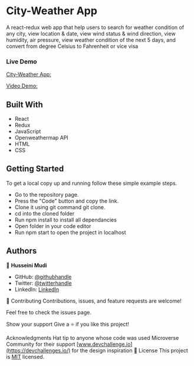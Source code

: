 # City-Weather App
A react-redux web app that help users to search for weather condition of any city, view location & date, view wind status & wind direction, view humidity, air pressure, view weather condition of the next 5 days, and convert from degree Celsius to Fahrenheit or vice visa

### Live Demo
[City-Weather App:](https://joyful-arithmetic-e662f9.netlify.app/)

[Video Demo:](https://www.loom.com/share/0046e2bc7a3b4553b649f7dcd167f784) 


## Built With
- React
- Redux
- JavaScript
- Openweathermap API
- HTML
- CSS

## Getting Started
To get a local copy up and running follow these simple example steps.

- Go to the repository page. 
- Press the "Code" button and copy the link. 
- Clone it using git command git clone.
- cd into the cloned folder 
- Run npm install to install all dependancies 
- Open folder in your code editor 
- Run npm start to open the project in localhost

## Authors
👤 **Husseini Mudi**

- GitHub: [@githubhandle](https://github.com/Profsain)
- Twitter: [@twitterhandle](https://twitter.com/profsain)
- LinkedIn: [LinkedIn](https://linkedin.com/in/profsain)


🤝 Contributing
Contributions, issues, and feature requests are welcome!

Feel free to check the issues page.

Show your support
Give a ⭐️ if you like this project!

Acknowledgments
Hat tip to anyone whose code was used
Microverse Community for their support
[www.devchallenge.io](https://devchallenges.io/) for the design inspiration
📝 License
This project is [MIT](./MIT.md) licensed.